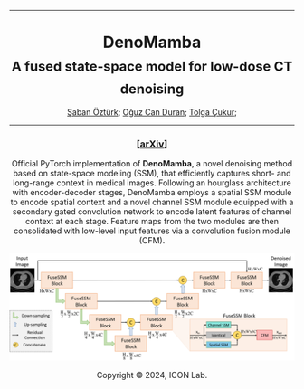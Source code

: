 <hr>
<h1 align="center">
  DenoMamba <br>
  <sub>A fused state-space model for low-dose CT denoising</sub>
</h1>

<div align="center">
  <a href="https://avesis.hacibayram.edu.tr/saban.ozturk" target="_blank">Şaban&nbsp;Öztürk</a>;
  <a href="https://www.linkedin.com/in/oguz-can-duran/" target="_blank">Oğuz&nbspCan Duran</a>;
  <a href="https://kilyos.ee.bilkent.edu.tr/~cukur/" target="_blank">Tolga&nbsp;Çukur</a>;
  
<hr>

<h3 align="center">[<a href="https://arxiv.org/abs/2405.14022">arXiv</a>]</h3>

Official PyTorch implementation of **DenoMamba**, a novel denoising method based on state-space modeling (SSM), that efficiently captures short- and long-range context in medical images. Following an hourglass architecture with encoder-decoder stages, DenoMamba employs a spatial SSM module to encode spatial context and a novel channel SSM module equipped with a secondary gated convolution network to encode latent features of channel context at each stage. Feature maps from the two modules are then consolidated with low-level input features via a convolution fusion module (CFM).


![architecture](figures/main1.png)



Copyright © 2024, ICON Lab.
